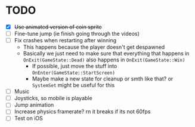 # TODO

- [x] ~~Use animated version of coin sprite~~
- [ ] Fine-tune jump (ie finish going through the videos)
- [ ] Fix crashes when restarting after winning
  - This happens because the player doesn't get despawned
  - Basically we just need to make sure that everything that happens in `OnExit(GameState::Dead)` also happens in `OnExit(GameState::Win)`
    - If possible, just move the stuff into `OnEnter(GameState::StartScreen)`
    - Maybe make a new state for cleanup or smth like that? or `SystemSet`
      might be useful for this
- [ ] Music
- [ ] Joysticks, so mobile is playable
- [ ] Jump animation
- [ ] Increase physics framerate? rn it breaks if its not 60fps
- [ ] Test on iOS
